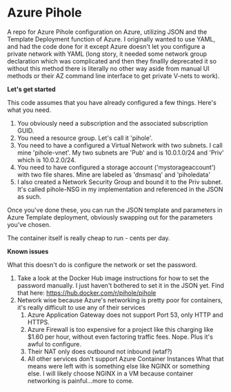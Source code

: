 # Azure Pihole
A repo for Azure Pihole configuration on Azure, utilizing JSON and the Template Deployment function of Azure. I originally wanted to use YAML, and had the code done for it except Azure doesn't let you configure a private network with YAML (long story, it needed some network group declaration which was complicated and then they finallly deprecated it so without this method there is literally no other way aside from manual UI methods or their AZ command line interface to get private V-nets to work). 

**Let's get started**

This code assumes that you have already configured a few things. Here's what you need. 

1. You obviously need a subscription and the associated subscription GUID.
2. You need a resource group. Let's call it 'pihole'. 
3. You need to have a configured a Virtual Network with two subnets. I call mine 'pihole-vnet'. My two subnets are 'Pub' and is 10.0.1.0/24 and 'Priv' which is 10.0.2.0/24. 
4. You need to have configured a storage account ('mystorageaccount') with two file shares. Mine are labeled as 'dnsmasq' and 'piholedata'
5. I also created a Network Security Group and bound it to the Priv subnet. It's called pihole-NSG in my implementation and referenced in the JSON as such.

Once you've done these, you can run the JSON template and parameters in Azure Template deployment, obviously swapping out for the parameters you've chosen. 

The container itself is really cheap to run - cents per day. 

**Known issues**

What this doesn't do is configure the network or set the password. 

1. Take a look at the Docker Hub image instructions for how to set the password manually. I just haven't bothered to set it in the JSON yet. Find that here: https://hub.docker.com/r/pihole/pihole 
2. Network wise because Azure's networking is pretty poor for containers, it's really difficult to use any of their services
   1. Azure Application Gateway does not support Port 53, only HTTP and HTTPS.
   2. Azure Firewall is too expensive for a project like this charging like $1.60 per hour, without even factoring traffic fees. Nope. Plus it's awful to configure. 
   3. Their NAT only does outbound not inbound (wtaf?)
   4. All other services don't support Azure Container Instances 
What that means were left with is something else like NGINX or something else. I will likely choose NGINX in a VM because container networking is painful...more to come. 
